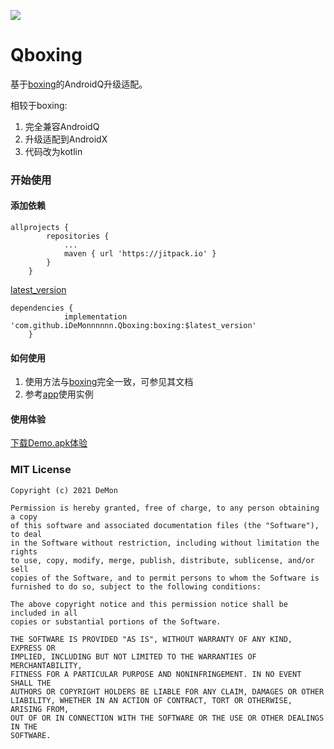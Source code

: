 [![](https://jitpack.io/v/iDeMonnnnnn/Qboxing.svg)](https://jitpack.io/#iDeMonnnnnn/Qboxing)
# Qboxing

基于[boxing](https://github.com/bilibili/boxing)的AndroidQ升级适配。

相较于boxing:
1. 完全兼容AndroidQ
2. 升级适配到AndroidX
3. 代码改为kotlin

### 开始使用
#### 添加依赖
```
allprojects {
		repositories {
			...
			maven { url 'https://jitpack.io' }
		}
	}
```
[latest_version](https://github.com/iDeMonnnnnn/Qboxing/releases)
```
dependencies {
	        implementation 'com.github.iDeMonnnnnn.Qboxing:boxing:$latest_version'
	}
```

#### 如何使用

1. 使用方法与[boxing](https://github.com/bilibili/boxing)完全一致，可参见其文档
2. 参考[app](https://github.com/iDeMonnnnnn/Qboxing/tree/master/app)使用实例

#### 使用体验
[下载Demo.apk体验](https://github.com/iDeMonnnnnn/QFsolution/raw/master/QFDemo.apk)


### MIT License

```
Copyright (c) 2021 DeMon

Permission is hereby granted, free of charge, to any person obtaining a copy
of this software and associated documentation files (the "Software"), to deal
in the Software without restriction, including without limitation the rights
to use, copy, modify, merge, publish, distribute, sublicense, and/or sell
copies of the Software, and to permit persons to whom the Software is
furnished to do so, subject to the following conditions:

The above copyright notice and this permission notice shall be included in all
copies or substantial portions of the Software.

THE SOFTWARE IS PROVIDED "AS IS", WITHOUT WARRANTY OF ANY KIND, EXPRESS OR
IMPLIED, INCLUDING BUT NOT LIMITED TO THE WARRANTIES OF MERCHANTABILITY,
FITNESS FOR A PARTICULAR PURPOSE AND NONINFRINGEMENT. IN NO EVENT SHALL THE
AUTHORS OR COPYRIGHT HOLDERS BE LIABLE FOR ANY CLAIM, DAMAGES OR OTHER
LIABILITY, WHETHER IN AN ACTION OF CONTRACT, TORT OR OTHERWISE, ARISING FROM,
OUT OF OR IN CONNECTION WITH THE SOFTWARE OR THE USE OR OTHER DEALINGS IN THE
SOFTWARE.
```